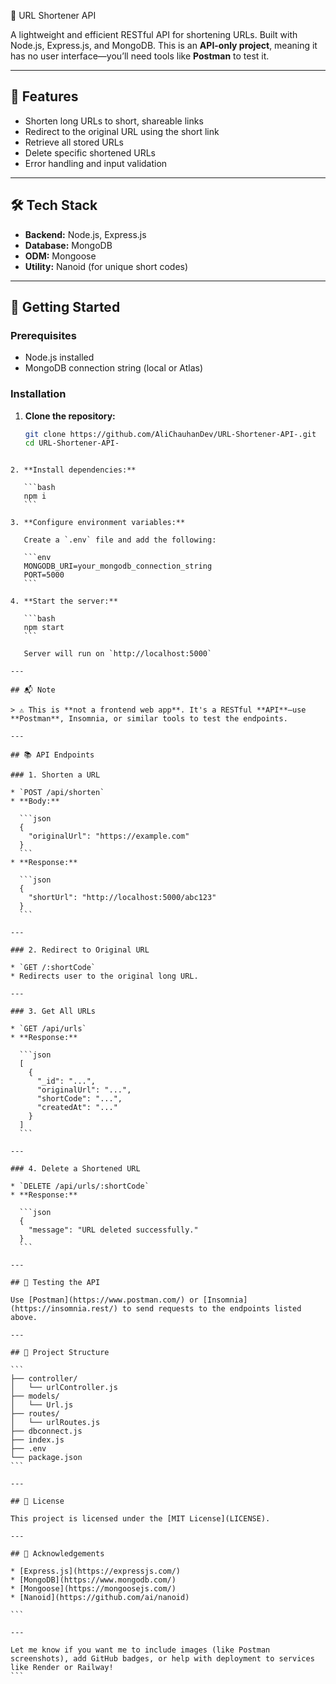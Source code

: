    🔗 URL Shortener API

A lightweight and efficient RESTful API for shortening URLs. Built with Node.js, Express.js, and MongoDB. This is an **API-only project**, meaning it has no user interface—you’ll need tools like **Postman** to test it.

---

## 📌 Features

- Shorten long URLs to short, shareable links
- Redirect to the original URL using the short link
- Retrieve all stored URLs
- Delete specific shortened URLs
- Error handling and input validation

---

## 🛠️ Tech Stack

- **Backend:** Node.js, Express.js
- **Database:** MongoDB
- **ODM:** Mongoose
- **Utility:** Nanoid (for unique short codes)

---

## 🚀 Getting Started

### Prerequisites

- Node.js installed
- MongoDB connection string (local or Atlas)

### Installation

1. **Clone the repository:**

   ```bash
   git clone https://github.com/AliChauhanDev/URL-Shortener-API-.git
   cd URL-Shortener-API-
````

2. **Install dependencies:**

   ```bash
   npm i
   ```

3. **Configure environment variables:**

   Create a `.env` file and add the following:

   ```env
   MONGODB_URI=your_mongodb_connection_string
   PORT=5000
   ```

4. **Start the server:**

   ```bash
   npm start
   ```

   Server will run on `http://localhost:5000`

---

## 📬 Note

> ⚠️ This is **not a frontend web app**. It's a RESTful **API**—use **Postman**, Insomnia, or similar tools to test the endpoints.

---

## 📚 API Endpoints

### 1. Shorten a URL

* `POST /api/shorten`
* **Body:**

  ```json
  {
    "originalUrl": "https://example.com"
  }
  ```
* **Response:**

  ```json
  {
    "shortUrl": "http://localhost:5000/abc123"
  }
  ```

---

### 2. Redirect to Original URL

* `GET /:shortCode`
* Redirects user to the original long URL.

---

### 3. Get All URLs

* `GET /api/urls`
* **Response:**

  ```json
  [
    {
      "_id": "...",
      "originalUrl": "...",
      "shortCode": "...",
      "createdAt": "..."
    }
  ]
  ```

---

### 4. Delete a Shortened URL

* `DELETE /api/urls/:shortCode`
* **Response:**

  ```json
  {
    "message": "URL deleted successfully."
  }
  ```

---

## 🧪 Testing the API

Use [Postman](https://www.postman.com/) or [Insomnia](https://insomnia.rest/) to send requests to the endpoints listed above.

---

## 📁 Project Structure

```
├── controller/
│   └── urlController.js
├── models/
│   └── Url.js
├── routes/
│   └── urlRoutes.js
├── dbconnect.js
├── index.js
├── .env
└── package.json
```

---

## 📄 License

This project is licensed under the [MIT License](LICENSE).

---

## 🙌 Acknowledgements

* [Express.js](https://expressjs.com/)
* [MongoDB](https://www.mongodb.com/)
* [Mongoose](https://mongoosejs.com/)
* [Nanoid](https://github.com/ai/nanoid)

```

---

Let me know if you want me to include images (like Postman screenshots), add GitHub badges, or help with deployment to services like Render or Railway!
```
